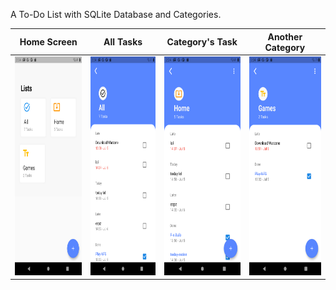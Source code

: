A To-Do List with SQLite Database and Categories.

|  Home Screen  |  All Tasks  |  Category's Task  |  Another Category  |
|---|---|---|---|
|  <img height=350 src="images/Home_Screen.png">  |  <img height=350 src="images/All_Cat.png">  |  <img height=350 src="images/Specific_Cat.png">  |  <img height=350 src="images/Specific_Cat2.png">  |

